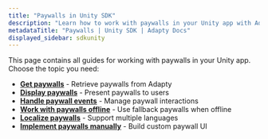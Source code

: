 ```yaml
---
title: "Paywalls in Unity SDK"
description: "Learn how to work with paywalls in your Unity app with Adapty SDK."
metadataTitle: "Paywalls | Unity SDK | Adapty Docs"
displayed_sidebar: sdkunity
---
```


This page contains all guides for working with paywalls in your Unity app. Choose the topic you need:

- **[Get paywalls](unity-get-pb-paywalls)** - Retrieve paywalls from Adapty
- **[Display paywalls](unity-present-paywalls)** - Present paywalls to users
- **[Handle paywall events](unity-handling-events)** - Manage paywall interactions
- **[Work with paywalls offline](unity-use-fallback-paywalls)** - Use fallback paywalls when offline
- **[Localize paywalls](unity-localizations-and-locale-codes)** - Support multiple languages
- **[Implement paywalls manually](unity-implement-paywalls-manually)** - Build custom paywall UI 